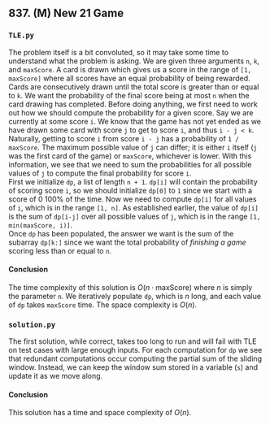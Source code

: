 ## 837. (M) New 21 Game

### `TLE.py`
The problem itself is a bit convoluted, so it may take some time to understand what the problem is asking. We are given three arguments `n`, `k`, and `maxScore`. A card is drawn which gives us a score in the range of `[1, maxScore]` where all scores have an equal probability of being rewarded. Cards are consecutively drawn until the total score is greater than or equal to `k`. We want the probability of the final score being at most `n` when the card drawing has completed. Before doing anything, we first need to work out how we should compute the probability for a given score. Say we are currently at some score `i`. We know that the game has not yet ended as we have drawn some card with score `j` to get to score `i`, and thus `i - j < k`. Naturally, getting to score `i` from score `i - j` has a probability of `1 / maxScore`. The maximum possible value of `j` can differ; it is either `i` itself (`j` was the first card of the game) or `maxScore`, whichever is lower. With this information, we see that we need to sum the probabilities for all possible values of `j` to compute the final probability for score `i`.  
First we initialize `dp`, a list of length `n + 1`. `dp[i]` will contain the probability of scoring score `i`, so we should initialize `dp[0]` to `1` since we start with a score of 0 100% of the time. Now we need to compute `dp[i]` for all values of `i`, which is in the range `[1, n]`. As established earlier, the value of `dp[i]` is the sum of `dp[i-j]` over all possible values of `j`, which is in the range `[1, min(maxScore, i)]`.  
Once `dp` has been populated, the answer we want is the sum of the subarray `dp[k:]` since we want the total probability of *finishing a game* scoring less than or equal to `n`.  

#### Conclusion
The time complexity of this solution is $O(n\cdot \text{maxScore})$ where $n$ is simply the parameter `n`. We iteratively populate `dp`, which is $n$ long, and each value of `dp` takes `maxScore` time. The space complexity is $O(n)$.  
  


### `solution.py`
The first solution, while correct, takes too long to run and will fail with TLE on test cases with large enough inputs. For each computation for `dp` we see that redundant computations occur computing the partial sum of the sliding window. Instead, we can keep the window sum stored in a variable (`s`) and update it as we move along.  

#### Conclusion
This solution has a time and space complexity of $O(n)$.  
  

